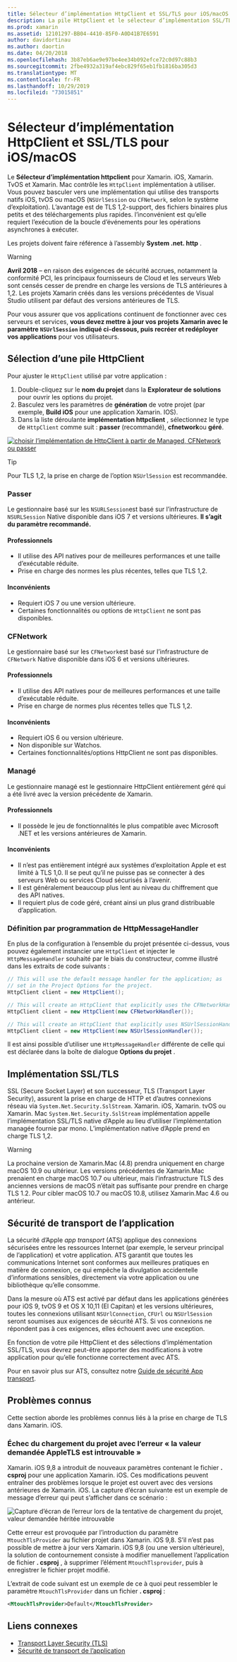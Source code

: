 ```yaml
---
title: Sélecteur d’implémentation HttpClient et SSL/TLS pour iOS/macOS
description: La pile HttpClient et le sélecteur d’implémentation SSL/TLS déterminent l’implémentation HttpClient et SSL/TLS qui sera utilisée par votre application Xamarin iOS, tvOS ou macOS.
ms.prod: xamarin
ms.assetid: 12101297-BB04-4410-85F0-A0D41B7E6591
author: davidortinau
ms.author: daortin
ms.date: 04/20/2018
ms.openlocfilehash: 3b87eb6ae9e97be4ee34b092efce72c0d97c88b3
ms.sourcegitcommit: 2fbe4932a319af4ebc829f65eb1fb1816ba305d3
ms.translationtype: MT
ms.contentlocale: fr-FR
ms.lasthandoff: 10/29/2019
ms.locfileid: "73015851"
---
```

# <a name="httpclient-and-ssltls-implementation-selector-for-iosmacos"></a>Sélecteur d’implémentation HttpClient et SSL/TLS pour iOS/macOS

Le **Sélecteur d’implémentation httpclient** pour Xamarin. iOS, Xamarin. TvOS et Xamarin. Mac contrôle les `HttpClient` implémentation à utiliser. Vous pouvez basculer vers une implémentation qui utilise des transports natifs iOS, tvOS ou macOS (`NSUrlSession` ou `CFNetwork`, selon le système d’exploitation). L’avantage est de TLS 1,2-support, des fichiers binaires plus petits et des téléchargements plus rapides. l’inconvénient est qu’elle requiert l’exécution de la boucle d’événements pour les opérations asynchrones à exécuter.

Les projets doivent faire référence à l’assembly **System .net. http** .

> [!WARNING]
> **Avril 2018** – en raison des exigences de sécurité accrues, notamment la conformité PCI, les principaux fournisseurs de Cloud et les serveurs Web sont censés cesser de prendre en charge les versions de TLS antérieures à 1,2. Les projets Xamarin créés dans les versions précédentes de Visual Studio utilisent par défaut des versions antérieures de TLS.
>
> Pour vous assurer que vos applications continuent de fonctionner avec ces serveurs et services, **vous devez mettre à jour vos projets Xamarin avec le paramètre `NSUrlSession` indiqué ci-dessous, puis recréer et redéployer vos applications** pour vos utilisateurs.

## <a name="selecting-an-httpclient-stack"></a>Sélection d’une pile HttpClient

Pour ajuster le `HttpClient` utilisé par votre application :

1. Double-cliquez sur le **nom du projet** dans la **Explorateur de solutions** pour ouvrir les options du projet.
2. Basculez vers les paramètres de **génération** de votre projet (par exemple, **Build iOS** pour une application Xamarin. IOS).
3. Dans la liste déroulante **implémentation httpclient** , sélectionnez le type de `HttpClient` comme suit : **passer** (recommandé), **cfnetwork**ou **géré**.

[![choisir l’implémentation de HttpClient à partir de Managed, CFNetwork ou passer](http-stack-images/http-xs-sml.png)](http-stack-images/http-xs.png#lightbox)

> [!TIP]
> Pour TLS 1,2, la prise en charge de l’option `NSUrlSession` est recommandée.

### <a name="nsurlsession"></a>Passer

Le gestionnaire basé sur les `NSURLSession`est basé sur l’infrastructure de `NSURLSession` Native disponible dans iOS 7 et versions ultérieures. 
**Il s’agit du paramètre recommandé.**

#### <a name="pros"></a>Professionnels

- Il utilise des API natives pour de meilleures performances et une taille d’exécutable réduite.
- Prise en charge des normes les plus récentes, telles que TLS 1,2.

#### <a name="cons"></a>Inconvénients

- Requiert iOS 7 ou une version ultérieure.
- Certaines fonctionnalités ou options de `HttpClient` ne sont pas disponibles.

### <a name="cfnetwork"></a>CFNetwork

Le gestionnaire basé sur les `CFNetwork`est basé sur l’infrastructure de `CFNetwork` Native disponible dans iOS 6 et versions ultérieures.

#### <a name="pros"></a>Professionnels

- Il utilise des API natives pour de meilleures performances et une taille d’exécutable réduite.
- Prise en charge de normes plus récentes telles que TLS 1,2.

#### <a name="cons"></a>Inconvénients

- Requiert iOS 6 ou version ultérieure.
- Non disponible sur Watchos.
- Certaines fonctionnalités/options HttpClient ne sont pas disponibles.

### <a name="managed"></a>Managé

Le gestionnaire managé est le gestionnaire HttpClient entièrement géré qui a été livré avec la version précédente de Xamarin.

#### <a name="pros"></a>Professionnels

- Il possède le jeu de fonctionnalités le plus compatible avec Microsoft .NET et les versions antérieures de Xamarin.

#### <a name="cons"></a>Inconvénients

- Il n’est pas entièrement intégré aux systèmes d’exploitation Apple et est limité à TLS 1,0. Il se peut qu’il ne puisse pas se connecter à des serveurs Web ou services Cloud sécurisés à l’avenir.
- Il est généralement beaucoup plus lent au niveau du chiffrement que des API natives.
- Il requiert plus de code géré, créant ainsi un plus grand distribuable d’application.

### <a name="programmatically-setting-the-httpmessagehandler"></a>Définition par programmation de HttpMessageHandler

En plus de la configuration à l’ensemble du projet présentée ci-dessus, vous pouvez également instancier une `HttpClient` et injecter le `HttpMessageHandler` souhaité par le biais du constructeur, comme illustré dans les extraits de code suivants :

```csharp
// This will use the default message handler for the application; as
// set in the Project Options for the project.
HttpClient client = new HttpClient();

// This will create an HttpClient that explicitly uses the CFNetworkHandler
HttpClient client = new HttpClient(new CFNetworkHandler());

// This will create an HttpClient that explicitly uses NSUrlSessionHandler
HttpClient client = new HttpClient(new NSUrlSessionHandler());
```

Il est ainsi possible d’utiliser une `HttpMessageHandler` différente de celle qui est déclarée dans la boîte de dialogue **Options du projet** .

## <a name="ssltls-implementation"></a>Implémentation SSL/TLS

SSL (Secure Socket Layer) et son successeur, TLS (Transport Layer Security), assurent la prise en charge de HTTP et d’autres connexions réseau via `System.Net.Security.SslStream`. Xamarin. iOS, Xamarin. tvOS ou Xamarin. Mac `System.Net.Security.SslStream` implémentation appelle l’implémentation SSL/TLS native d’Apple au lieu d’utiliser l’implémentation managée fournie par mono. L’implémentation native d’Apple prend en charge TLS 1,2.

> [!WARNING]
> La prochaine version de Xamarin.Mac (4.8) prendra uniquement en charge macOS 10.9 ou ultérieur.
> Les versions précédentes de Xamarin.Mac prenaient en charge macOS 10.7 ou ultérieur, mais l’infrastructure TLS des anciennes versions de macOS n’était pas suffisante pour prendre en charge TLS 1.2. Pour cibler macOS 10.7 ou macOS 10.8, utilisez Xamarin.Mac 4.6 ou antérieur.

## <a name="app-transport-security"></a>Sécurité de transport de l’application

La sécurité d’Apple _app transport_ (ATS) applique des connexions sécurisées entre les ressources Internet (par exemple, le serveur principal de l’application) et votre application. ATS garantit que toutes les communications Internet sont conformes aux meilleures pratiques en matière de connexion, ce qui empêche la divulgation accidentelle d’informations sensibles, directement via votre application ou une bibliothèque qu’elle consomme.

Dans la mesure où ATS est activé par défaut dans les applications générées pour iOS 9, tvOS 9 et OS X 10,11 (El Capitan) et les versions ultérieures, toutes les connexions utilisant `NSUrlConnection`, `CFUrl` ou `NSUrlSession` seront soumises aux exigences de sécurité ATS. Si vos connexions ne répondent pas à ces exigences, elles échouent avec une exception.

En fonction de votre pile HttpClient et des sélections d’implémentation SSL/TLS, vous devrez peut-être apporter des modifications à votre application pour qu’elle fonctionne correctement avec ATS.

Pour en savoir plus sur ATS, consultez notre [Guide de sécurité App transport](~/ios/app-fundamentals/ats.md).

## <a name="known-issues"></a>Problèmes connus

Cette section aborde les problèmes connus liés à la prise en charge de TLS dans Xamarin. iOS.

### <a name="project-failed-to-load-with-error-requested-value-appletls-wasnt-found"></a>Échec du chargement du projet avec l’erreur « la valeur demandée AppleTLS est introuvable »

Xamarin. iOS 9,8 a introduit de nouveaux paramètres contenant le fichier **. csproj** pour une application Xamarin. iOS. Ces modifications peuvent entraîner des problèmes lorsque le projet est ouvert avec des versions antérieures de Xamarin. iOS. La capture d’écran suivante est un exemple de message d’erreur qui peut s’afficher dans ce scénario :

![Capture d’écran de l’erreur lors de la tentative de chargement du projet, valeur demandée héritée introuvable](http-stack-images/tlserror-xs.png)

Cette erreur est provoquée par l’introduction du paramètre `MtouchTlsProvider` au fichier projet dans Xamarin. iOS 9,8. S’il n’est pas possible de mettre à jour vers Xamarin. iOS 9,8 (ou une version ultérieure), la solution de contournement consiste à modifier manuellement l’application de fichier **. csproj** , à supprimer l’élément `MtouchTlsprovider`, puis à enregistrer le fichier projet modifié.

L’extrait de code suivant est un exemple de ce à quoi peut ressembler le paramètre `MtouchTlsProvider` dans un fichier **. csproj** :

```xml
<MtouchTlsProvider>Default</MtouchTlsProvider>
```

## <a name="related-links"></a>Liens connexes

- [Transport Layer Security (TLS)](~/cross-platform/app-fundamentals/transport-layer-security.md)
- [Sécurité de transport de l’application](~/ios/app-fundamentals/ats.md)
